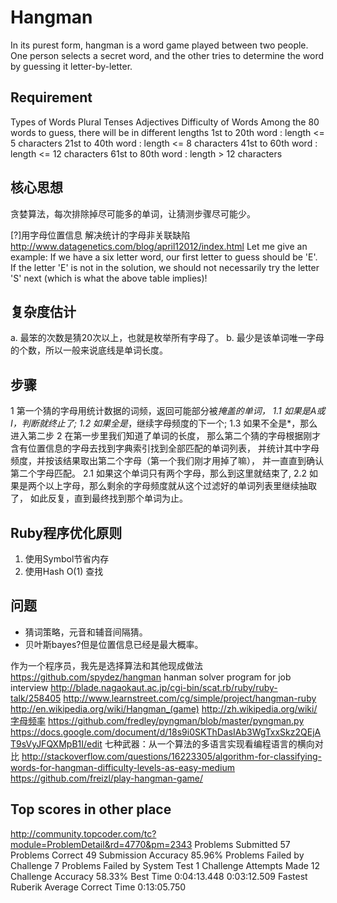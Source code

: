 Hangman
===============================
In its purest form, hangman is a word game played between two people. One person selects a secret word, and the other tries to determine the word by guessing it letter-by-letter.

Requirement
-------------------------------
Types of Words
Plural
Tenses
Adjectives
Difficulty of Words
Among the 80 words to guess, there will be in different lengths
1st to 20th word : length <= 5 characters
21st to 40th word : length <= 8 characters
41st to 60th word : length <= 12 characters
61st to 80th word : length > 12 characters

核心思想
-------------------------------
贪婪算法，每次排除掉尽可能多的单词，让猜测步骤尽可能少。

[?]用字母位置信息 解决统计的字母非关联缺陷
http://www.datagenetics.com/blog/april12012/index.html
Let me give an example: If we have a six letter word, our first letter to guess should be 'E'. If the letter 'E' is not in the solution, we should not necessarily try the letter 'S' next (which is what the above table implies)!

复杂度估计
-------------------------------
a. 最笨的次数是猜20次以上，也就是枚举所有字母了。
b. 最少是该单词唯一字母的个数，所以一般来说底线是单词长度。

步骤
-------------------------------
1
第一个猜的字母用统计数据的词频，返回可能部分被*掩盖的单词，
1.1 如果是A或I，判断就终止了;
1.2 如果全是*，继续字母频度的下一个;
1.3 如果不全是*，那么进入第二步
2
在第一步里我们知道了单词的长度，
那么第二个猜的字母根据刚才含有位置信息的字母去找到字典索引找到全部匹配的单词列表，
并统计其中字母频度，并按该结果取出第二个字母（第一个我们刚才用掉了嘛），
并一直直到确认第二个字母匹配。
2.1 如果这个单词只有两个字母，那么到这里就结束了,
2.2
如果是两个以上字母，那么剩余的字母频度就从这个过滤好的单词列表里继续抽取了，
如此反复，直到最终找到那个单词为止。

Ruby程序优化原则
-------------------------------
1. 使用Symbol节省内存
2. 使用Hash O(1) 查找


问题
-------------------------------
* 猜词策略，元音和辅音间隔猜。
* 贝叶斯bayes?但是位置信息已经是最大概率。


作为一个程序员，我先是选择算法和其他现成做法
https://github.com/spydez/hangman hanman solver program for job interview
http://blade.nagaokaut.ac.jp/cgi-bin/scat.rb/ruby/ruby-talk/258405
http://www.learnstreet.com/cg/simple/project/hangman-ruby
http://en.wikipedia.org/wiki/Hangman_(game)
http://zh.wikipedia.org/wiki/字母频率
https://github.com/fredley/pyngman/blob/master/pyngman.py
https://docs.google.com/document/d/18s9i0SKThDasIAb3WgTxxSkz2QEjAT9sVyJFQXMpB1I/edit 七种武器：从一个算法的多语言实现看编程语言的横向对比
http://stackoverflow.com/questions/16223305/algorithm-for-classifying-words-for-hangman-difficulty-levels-as-easy-medium
https://github.com/freizl/play-hangman-game/


Top scores in other place
-------------------------------
http://community.topcoder.com/tc?module=ProblemDetail&rd=4770&pm=2343
Problems Submitted	 57
Problems Correct	 49
Submission Accuracy	 85.96%
Problems Failed by Challenge	 7
Problems Failed by System Test	 1
Challenge Attempts Made	 12
Challenge Accuracy	 58.33%
Best Time	0:04:13.448	0:03:12.509
Fastest	Ruberik
Average Correct Time	0:13:05.750
